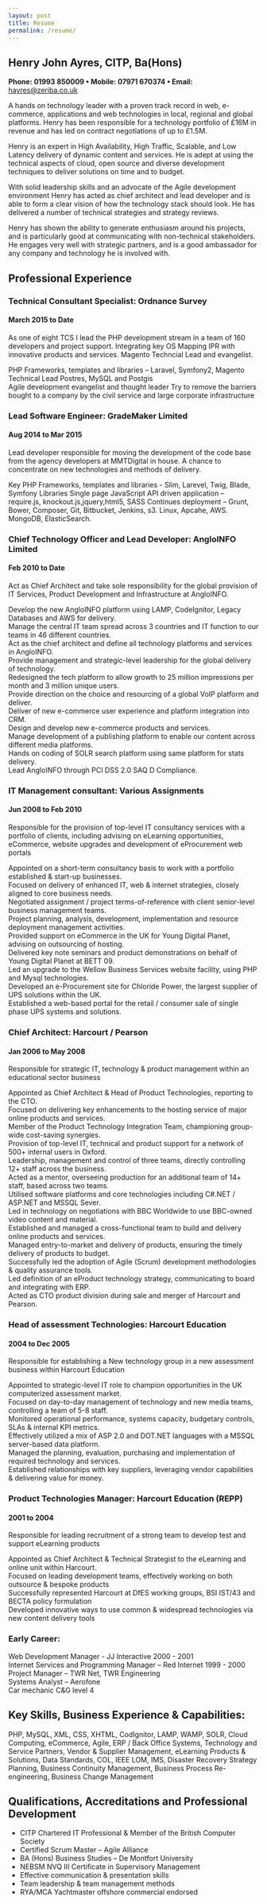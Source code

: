 ```yaml
---
layout: post
title: Resume
permalink: /resume/
---
```


## Henry John Ayres, CITP, Ba(Hons)

**Phone: 01993 850009 •  Mobile: 07971 670374 • Email:** [hayres@zeriba.co.uk](mailto:hayres@zeriba.co.uk) 

A hands on technology leader with a proven track record in web, e-commerce, applications and web technologies in local, regional and global platforms. Henry has been responsible for a technology portfolio of £16M in revenue and has led on contract negotiations of up to £1.5M.

Henry is an expert in High Availability, High Traffic, Scalable, and Low Latency delivery of dynamic content and services. He is adept at using the technical aspects of cloud, open source and diverse development techniques to deliver solutions on time and to budget.

With solid leadership skills and an advocate of the Agile development environment Henry has acted as chief architect and lead developer and is able to form a clear vision of how the technology stack should look. He has delivered a number of technical strategies and strategy reviews.

Henry has shown the ability to generate enthusiasm around his projects, and is particularly good at communicating with non-technical stakeholders. He engages very well with strategic partners, and is a good ambassador for any company and technology he is involved with.

## Professional Experience

### Technical Consultant Specialist: Ordnance Survey 
   
#### March 2015 to Date

As one of eight TCS I lead the PHP development stream in a team of 160 developers and project support. Integrating key OS Mapping IPR with innovative products and services. Magento Techncial Lead and evangelist.

PHP Frameworks, templates and libraries – Laravel, Symfony2, Magento Technical Lead
Postres, MySQL and Postgis  
Agile development evangelist and thought leader
Try to remove the barriers bought to a company by the civil service and large corporate infrastructure

### Lead Software Engineer: GradeMaker Limited

#### Aug 2014 to Mar 2015

Lead developer responsible for moving the development of the code base from the agency developers at MMTDigital in house. A chance to concentrate on new technologies and methods of delivery.

Key PHP Frameworks, templates and libraries - Slim, Larevel, Twig, Blade, Symfony Libraries
Single page JavaScript API driven application – require.js, knockout.js,jquery,html5, SASS
Continues deployment – Grunt, Bower, Composer, Git, Bitbucket, Jenkins, s3.
Linux, Apcahe, AWS.
MongoDB, ElasticSearch.

### Chief Technology Officer and Lead Developer: AngloINFO Limited

#### Feb 2010 to Date

Act as Chief Architect and take sole responsibility for the global provision of IT Services, Product Development and Infrastructure at AngloINFO.

Develop the new AngloINFO platform using LAMP, CodeIgnitor, Legacy Databases and AWS for delivery.<br/>
Manage the central IT team spread across 3 countries and IT function to our teams in 46 different countries.<br/>
Act as the chief architect and define all technology platforms and services in AngloINFO.<br/>
Provide management and strategic-level leadership for the global delivery of technology.<br/>
Redesigned the tech platform to allow growth to 25 million impressions per month and 3 million unique users.<br/>
Provide direction on the choice and resourcing of a global VoIP platform and deliver.<br/>
Deliver of new e-commerce user experience and platform integration into CRM.<br/>
Design and develop new e-commerce products and services.<br/>
Manage development of a publishing platform to enable our content across different media platforms.<br/>
Hands on coding of SOLR search platform using same platform for stats delivery.<br/>
Lead AngloINFO through PCI DSS 2.0 SAQ D Compliance.<br/>

### IT Management consultant: Various Assignments

#### Jun 2008 to  Feb 2010

Responsible for the provision of top-level IT consultancy services with a portfolio of clients, including advising on eLearning opportunities, eCommerce, website upgrades and development of eProcurement web portals

Appointed on a short-term consultancy basis to work with a portfolio established & start-up businesses.<br/>
Focused on delivery of enhanced IT, web & internet strategies, closely aligned to core business needs.<br/>
Negotiated assignment / project terms-of-reference with client senior-level business management teams.<br/>
Project planning, analysis, development, implementation and resource deployment management activities.<br/>
Provided support on eCommerce in the UK for Young Digital Planet, advising on outsourcing of hosting.<br/>
Delivered key note seminars and product demonstrations on behalf of Young Digital Planet at BETT 09.<br/>
Led an upgrade to the Wellow Business Services website facility, using PHP and Mysql technologies.<br/>
Developed an e-Procurement site for Chloride Power, the largest supplier of UPS solutions within the UK.<br/>
Established a web-based portal for the retail / consumer sale of single phase UPS systems and solutions.<br/>



### Chief Architect: Harcourt / Pearson

#### Jan 2006 to May 2008

Responsible for strategic IT, technology & product management within an educational sector business

Appointed as Chief Architect & Head of Product Technologies, reporting to the CTO.<br/>
Focused on delivering key enhancements to the hosting service of major online products and services.<br/>
Member of the Product Technology Integration Team, championing group-wide cost-saving synergies.<br/>
Provision of top-level IT, technical and product support for a network of 500+ internal users in Oxford.<br/>
Leadership, management and control of three teams, directly controlling 12+ staff across the business.<br/>
Acted as a mentor, overseeing production for an additional team of 14+ staff, based across two teams.<br/>
Utilised software platforms and core technologies including C#.NET / ASP.NET and MSSQL Sever.<br/> 
Led in technology on negotiations with BBC Worldwide to use BBC-owned video content and material.<br/>
Established and managed a cross-functional team to build and delivery online products and services.<br/>
Managed entry-to-market and delivery of products, ensuring the timely delivery of products to budget.<br/>
Successfully led the adoption of Agile (Scrum) development methodologies & quality assurance tools.<br/>
Led definition of an eProduct technology strategy, communicating to board and integrating with ERP.<br/>
Acted as CTO product division during sale and merger of Harcourt and Pearson.<br/>


### Head of assessment Technologies: Harcourt Education

#### 2004 to Dec 2005

Responsible for establishing a New technology group in a new assessment business within Harcourt Education

Appointed to strategic-level IT role to champion opportunities in the UK computerized assessment market.<br/>
Focused on day-to-day management of technology and new media teams, controlling a team of 5-8 staff.<br/>
Monitored operational performance, systems capacity, budgetary controls, SLAs & internal KPI metrics.<br/>
Effectively utilized a mix of ASP 2.0 and DOT.NET languages with a MSSQL server-based data platform.<br/>
Managed the planning, evaluation, purchasing and implementation of required technology and services.<br/>
Established relationships with key suppliers, leveraging vendor capabilities & delivering value for money.<br/>

### Product Technologies Manager: Harcourt Education (REPP)

#### 2001 to 2004

Responsible for leading recruitment of a strong team to develop test and support eLearning products

Appointed as Chief Architect & Technical Strategist to the eLearning and online unit within Harcourt.<br/>
Focused on leading development teams, effectively working on both outsource & bespoke products<br/>
Successfully represented Harcourt at DfES working groups, BSI IST/43 and BECTA policy formulation<br/>
Developed innovative ways to use common & widespread technologies via new content delivery tools<br/>

### Early Career:

Web Development Manager  - JJ Interactive 2000 - 2001<br/>
Internet Services and Programming Manager – Red Internet 1999 - 2000<br/>
Project Manager – TWR Net, TWR Engineering<br/>
Systems Analyst – Aerofone<br/>
Car mechanic C&G level 4<br/>

## Key Skills, Business Experience & Capabilities:

PHP, MySQL, XML, CSS, XHTML, CodIgnitor, LAMP, WAMP, SOLR, Cloud Computing, eCommerce, Agile, ERP / Back Office Systems, Technology and Service Partners, Vendor & Supplier Management, eLearning Products & Solutions, Data Standards, COL, IEEE LOM, IMS, Disaster Recovery Strategy Planning, Business Continuity Management, Business Process Re-engineering,  Business Change Management

## Qualifications, Accreditations and Professional Development

- CITP Chartered IT Professional & Member of the British Computer Society 
- Certified Scrum Master – Agile Alliance
- BA (Hons) Business Studies – De Montfort University
- NEBSM NVQ III Certificate in Supervisory Management
- Effective communication & presentation skills
- Team leadership & team management methods
- RYA/MCA Yachtmaster offshore commercial endorsed
